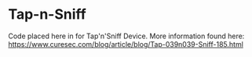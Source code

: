 # Tap-n-Sniff

Code placed here in for Tap'n'Sniff Device.
More information found here:
https://www.curesec.com/blog/article/blog/Tap-039n039-Sniff-185.html
